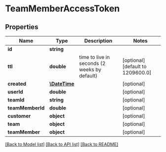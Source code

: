 # TeamMemberAccessToken

## Properties
Name | Type | Description | Notes
------------ | ------------- | ------------- | -------------
**id** | **string** |  | 
**ttl** | **double** | time to live in seconds (2 weeks by default) | [optional] [default to 1209600.0]
**created** | [**\DateTime**](\DateTime.md) |  | [optional] 
**userId** | **double** |  | [optional] 
**teamId** | **string** |  | [optional] 
**teamMemberId** | **double** |  | [optional] 
**customer** | **object** |  | [optional] 
**team** | **object** |  | [optional] 
**teamMember** | **object** |  | [optional] 

[[Back to Model list]](../README.md#documentation-for-models) [[Back to API list]](../README.md#documentation-for-api-endpoints) [[Back to README]](../README.md)


